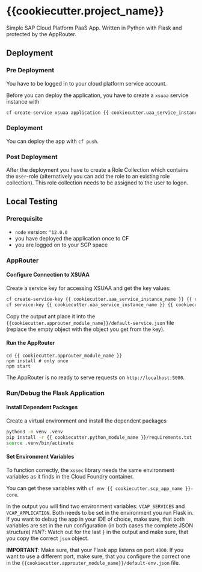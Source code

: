 # {{cookiecutter.project_name}}

Simple SAP Cloud Platform PaaS App. Written in Python with Flask and protected by the AppRouter.

## Deployment
### Pre Deployment
You have to be logged in to your cloud platform service account.

Before you can deploy the application, you have to create a `xsuaa` service instance with
```bash
cf create-service xsuaa application {{ cookiecutter.uaa_service_instance_name }} -c xs-security.json
```

### Deployment
You can deploy the app with `cf push`.

### Post Deployment

After the deployment you have to create a Role Collection which contains the `User`-role (alternatively you can add the role to an existing role collection).
This role collection needs to be assigned to the user to logon.

## Local Testing
### Prerequisite
- `node` version: `^12.0.0`
- you have deployed the application once to CF
- you are logged on to your SCP space

### AppRouter
#### Configure Connection to XSUAA
Create a service key for accessing XSUAA and get the key values:
```bash
cf create-service-key {{ cookiecutter.uaa_service_instance_name }} {{ cookiecutter.uaa_service_instance_name }}-key
cf service-key {{ cookiecutter.uaa_service_instance_name }} {{ cookiecutter.uaa_service_instance_name }}-key
```

Copy the output ant place it into the `{{cookiecutter.approuter_module_name}}/default-service.json` file 
(replace the empty object with the object you get from the key).

#### Run the AppRouter

```
cd {{ cookiecutter.approuter_module_name }}
npm install # only once
npm start
```

The AppRouter is no ready to serve requests on `http://localhost:5000`.

### Run/Debug the Flask Application

#### Install Dependent Packages
Create a virtual environment and install the dependent packages
```bash
python3 -m venv .venv
pip install -r {{ cookiecutter.python_module_name }}/requirements.txt
source .venv/bin/activate
```

#### Set Environment Variables
To function correctly, the `xssec` library needs the same environment variables as it finds in the Cloud Foundry container. 

You can get these variables with `cf env {{ cookiecutter.scp_app_name }}-core`.

In the output you will find two environment variables: `VCAP_SERVICES` and `VCAP_APPLICATION`.
Both needs to be set in the environment you run Flask in. If you want to debug the app in your IDE of choice, make sure, that both variables are set in the run configuration (in both cases the complete JSON structure)
_HINT_: Watch out for the last `}` in the output and make sure, that you copy the correct `json` object.

**IMPORTANT**: Make sure, that your Flask app listens on port `4000`. If you want to use a different port, make sure, that you configure the correct one in the `{{cookiecutter.approuter_module_name}}/default-env.json` file.
